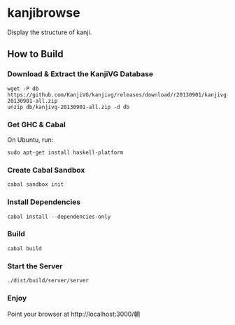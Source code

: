 kanjibrowse
=========

Display the structure of kanji.

## How to Build

### Download & Extract the KanjiVG Database
```
wget -P db https://github.com/KanjiVG/kanjivg/releases/download/r20130901/kanjivg-20130901-all.zip
unzip db/kanjivg-20130901-all.zip -d db
```

### Get GHC & Cabal
On Ubuntu, run:
```
sudo apt-get install haskell-platform
```

### Create Cabal Sandbox
```
cabal sandbox init
```

### Install Dependencies
```
cabal install --dependencies-only
```

### Build
```
cabal build
```

### Start the Server
```
./dist/build/server/server
```

### Enjoy
Point your browser at http://localhost:3000/朝
